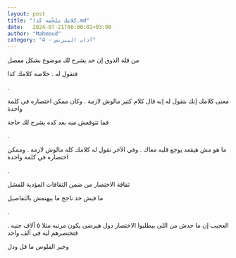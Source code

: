 ```yaml
---
layout: post
title: "كلامك ملخّصه كذا.md"
date:   2024-07-21T00:00:01+03:00
author: "Mahmoud"
category: "4 - آداب البيزنس"
---
```

من قلة الذوق إن حد يشرح لك موضوع بشكل مفصل

فتقول له . خلاصة كلامك كذا

.

معنى كلامك إنك بتقول له إنه قال كلام كتير مالوش لازمة .
وكان ممكن اختصاره في كلمة واحدة

فما تتوقعش منه بعد كده يشرح لك حاجة

.

ما هو مش هيقعد يوجع قلبه معاك . وفي الآخر تقول له كلامك
كله مالوش لازمة . وممكن اختصاره في كلمة واحدة

.

ثقافة الاختصار من ضمن الثقافات المؤدية للفشل

ما فيش حد ناجح ما بيهتمش بالتفاصيل

.

العجيب إن ما حدش من اللى بيطلبوا الاختصار دول هيرضى يكون
مرتبه مثلا ٥ آلاف جنيه . فتختصرهم ليه في ألف واحد

وخير الفلوس ما قل ودل
